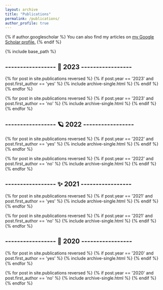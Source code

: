 ```yaml
---
layout: archive
title: "Publications"
permalink: /publications/
author_profile: true
---
```


{% if author.googlescholar %}
  You can also find my articles on <u><a href="{{author.googlescholar}}">my Google Scholar profile</a>.</u>
{% endif %}

{% include base_path %}





## ----------------- 🌟 2023 -----------------

{% for post in site.publications reversed %}
  {% if post.year == '2023' and post.first_author == 'yes' %}
      {% include archive-single.html %}
  {% endif %}
{% endfor %}

{% for post in site.publications reversed %}
  {% if post.year == '2023' and post.first_author == 'no' %}
      {% include archive-single.html %}
  {% endif %}
{% endfor %}



## ----------------- 🪐 2022 -----------------

{% for post in site.publications reversed %}
  {% if post.year == '2022' and post.first_author == 'yes' %}
      {% include archive-single.html %}
  {% endif %}
{% endfor %}

{% for post in site.publications reversed %}
  {% if post.year == '2022' and post.first_author == 'no' %}
      {% include archive-single.html %}
  {% endif %}
{% endfor %}





## ----------------- ✨ 2021 -----------------

{% for post in site.publications reversed %}
  {% if post.year == '2021' and post.first_author == 'yes' %}
      {% include archive-single.html %}
  {% endif %}
{% endfor %}

{% for post in site.publications reversed %}
  {% if post.year == '2021' and post.first_author == 'no' %}
      {% include archive-single.html %}
  {% endif %}
{% endfor %}







## ----------------- 🎀 2020 -----------------

{% for post in site.publications reversed %}
  {% if post.year == '2020' and post.first_author == 'yes' %}
      {% include archive-single.html %}
  {% endif %}
{% endfor %}

{% for post in site.publications reversed %}
  {% if post.year == '2020' and post.first_author == 'no' %}
      {% include archive-single.html %}
  {% endif %}
{% endfor %}

